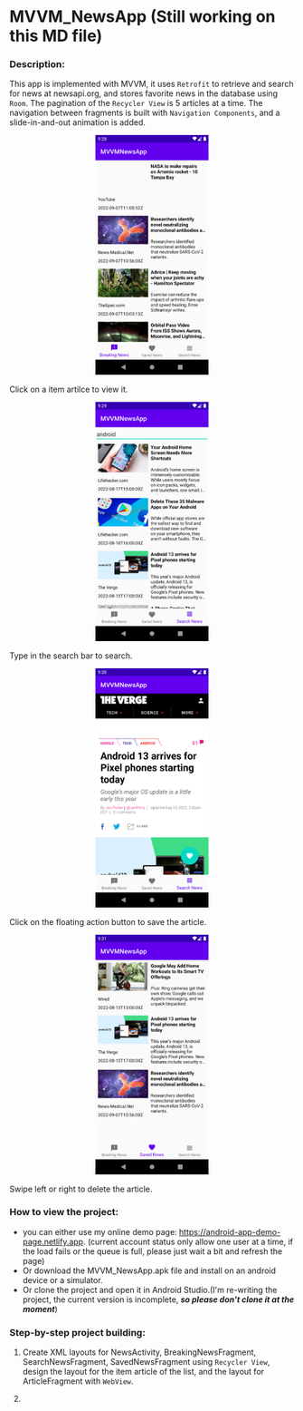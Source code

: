 # MVVM_NewsApp (Still working on this MD file)

### Description:

This app is implemented with MVVM, it uses `Retrofit` to retrieve and search for news at newsapi.org, and stores favorite news in the database using `Room`. The pagination of the `Recycler View` is 5 articles at a time. The navigation between fragments is built with `Navigation Components`, and a slide-in-and-out animation is added.
<p align="center"> <img src="/ScreenShots/breakingNews.png" width="200" alt="Breaking News SceenShot" /> </p>
Click on a item artilce to view it.

<p align="center"> <img src="/ScreenShots/searchNews.png" width="200" alt="Search News SceenShot" /> </p>
Type in the search bar to search.
<p align="center"> <img src="/ScreenShots/article.png" width="200" alt="Article SceenShot" /> </p>
Click on the floating action button to save the article.
<p align="center"> <img src="/ScreenShots/savedNews.png" width="200" alt="Saved News SceenShot" /> </p>
Swipe left or right to delete the article.

### How to view the project: 

- you can either use my online demo page: https://android-app-demo-page.netlify.app.
(current account status only allow one user at a time, if the load fails or the queue is full, please just wait a bit and refresh the page)
- Or download the MVVM_NewsApp.apk file and install on an android device or a simulator.
- Or clone the project and open it in Android Studio.(I'm re-writing the project, the current version is incomplete, ***so please don't clone it at the moment***)

### Step-by-step project building:

1. Create XML layouts for NewsActivity, BreakingNewsFragment, SearchNewsFragment, SavedNewsFragment using `Recycler View`,
   design the layout for the item article of the list, and the layout for ArticleFragment with `WebView`.
    
2. 

